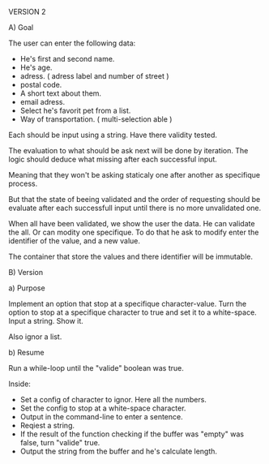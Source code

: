 
VERSION 2

A) Goal

The user can enter the following data:
- He's first and second name.
- He's age.
- adress. ( adress label and number of street )
- postal code.
- A short text about them.
- email adress.
- Select he's favorit pet from a list.
- Way of transportation. ( multi-selection able )

Each should be input using a string.
Have there validity tested.

The evaluation to what should be ask next
will be done by iteration.
The logic should deduce what missing
after each successful input.

Meaning that they won't be asking staticaly
one after another as specifique process.

But that the state of beeing validated
and the order of requesting
should be evaluate after each successfull input
until there is no more unvalidated one.

When all have been validated,
we show the user the data.
He can validate the all.
Or can modity one specifique.
To do that he ask to modify
enter the identifier of the value,
and a new value.

The container that store the values
and there identifier will be immutable.

B) Version

a) Purpose

Implement an option that stop at a specifique character-value.
Turn the option to stop at a specifique character to true
and set it to a white-space.
Input a string.
Show it.

Also ignor a list.

b) Resume

Run a while-loop until the "valide" boolean was true.

Inside:
- Set a config of character to ignor. Here all the numbers.
- Set the config to stop at a white-space character.
- Output in the command-line to enter a sentence.
- Reqiest a string.
- If the result of the function checking if the buffer was "empty" was false, turn "valide" true. 
- Output the string from the buffer and he's calculate length.


